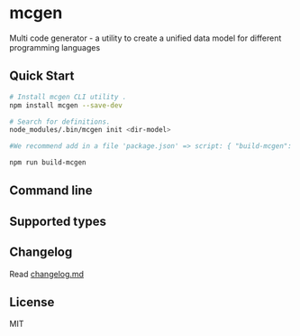 # mcgen
Multi code generator - a utility to create a unified data model for different programming languages


## Quick Start

```sh
# Install mcgen CLI utility .
npm install mcgen --save-dev

# Search for definitions.
node_modules/.bin/mcgen init <dir-model>

#We recommend add in a file 'package.json' => script: { "build-mcgen": "${program.name()} --indir ${dir-model} --outdir <outdir>" }

npm run build-mcgen
```

## Command line

## Supported types


## Changelog
Read [changelog.md](changelog.md)

## License
MIT 
